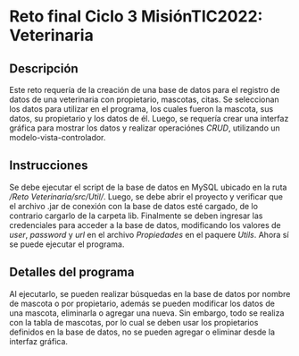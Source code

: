 # Reto final Ciclo 3 MisiónTIC2022: Veterinaria

## Descripción
Este reto requería de la creación de una base de datos para el registro de datos de una veterinaria con propietario, mascotas, citas. Se seleccionan los datos para utilizar en el programa, los cuales fueron la mascota, sus datos, su propietario y los datos de él. Luego, se requería crear una interfaz gráfica para mostrar los datos y realizar operaciónes *CRUD*, utilizando un modelo-vista-controlador.

## Instrucciones
Se debe ejecutar el script de la base de datos en MySQL ubicado en la ruta */Reto Veterinaria/src/Util/*. Luego, se debe abrir el proyecto y verificar que el archivo .jar de conexión con la base de datos esté cargado, de lo contrario cargarlo de la carpeta lib. Finalmente se deben ingresar las credenciales para acceder a la base de datos, modificando los valores de *user*, *password* y *url* en el archivo *Propiedades* en el paquere *Utils*. Ahora sí se puede ejecutar el programa.

## Detalles del programa
Al ejecutarlo, se pueden realizar búsquedas en la base de datos por nombre de mascota o por propietario, además se pueden modificar los datos de una mascota, eliminarla o agregar una nueva. Sin embargo, todo se realiza con la tabla de mascotas, por lo cual se deben usar los propietarios definidos en la base de datos, no se pueden agregar o eliminar desde la interfaz gráfica.
